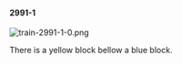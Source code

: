 #### 2991-1
![train-2991-1-0.png](https://github.com/lil-lab/nlvr/raw/master/nlvr/train/images/39/train-2991-1-0.png "train-2991-1-0.png")

There is a yellow block bellow a blue block.